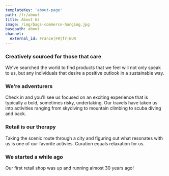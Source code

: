 ```yaml
---
templateKey: 'about-page'
path: /fr/about
title: About Us
image: /img/bags-commerce-hanging.jpg
basepath: about
channel: 
  external_id: France|FR|fr|EUR
---
```

### Creatively sourced for those that care
We've searched the world to find products that we feel will not only speak to us, but any individuals that desire a positive outlook in a sustainable way.

### We're adventurers
Check in and you'll see us focused on an exciting experience that is typically a bold, sometimes risky, undertaking. Our travels have taken us into activities ranging from skydiving to mountain climbing to scuba diving and back.

### Retail is our therapy
Taking the scenic route through a city and figuring out what resonates with us is one of our favorite activies. Curation equals relaxation for us. 

### We started a while ago
Our first retail shop was up and running almost 30 years ago!
